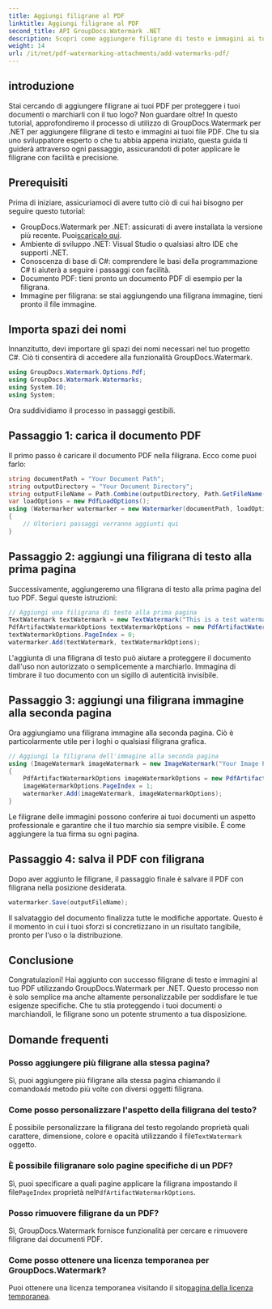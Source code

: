 ```yaml
---
title: Aggiungi filigrane al PDF
linktitle: Aggiungi filigrane al PDF
second_title: API GroupDocs.Watermark .NET
description: Scopri come aggiungere filigrane di testo e immagini ai tuoi PDF utilizzando GroupDocs.Watermark per .NET con la nostra guida passo passo completa.
weight: 14
url: /it/net/pdf-watermarking-attachments/add-watermarks-pdf/
---
```

## introduzione
Stai cercando di aggiungere filigrane ai tuoi PDF per proteggere i tuoi documenti o marchiarli con il tuo logo? Non guardare oltre! In questo tutorial, approfondiremo il processo di utilizzo di GroupDocs.Watermark per .NET per aggiungere filigrane di testo e immagini ai tuoi file PDF. Che tu sia uno sviluppatore esperto o che tu abbia appena iniziato, questa guida ti guiderà attraverso ogni passaggio, assicurandoti di poter applicare le filigrane con facilità e precisione.
## Prerequisiti
Prima di iniziare, assicuriamoci di avere tutto ciò di cui hai bisogno per seguire questo tutorial:
-  GroupDocs.Watermark per .NET: assicurati di avere installata la versione più recente. Puoi[scaricalo qui](https://releases.groupdocs.com/Watermark/net/).
- Ambiente di sviluppo .NET: Visual Studio o qualsiasi altro IDE che supporti .NET.
- Conoscenza di base di C#: comprendere le basi della programmazione C# ti aiuterà a seguire i passaggi con facilità.
- Documento PDF: tieni pronto un documento PDF di esempio per la filigrana.
- Immagine per filigrana: se stai aggiungendo una filigrana immagine, tieni pronto il file immagine.
## Importa spazi dei nomi
Innanzitutto, devi importare gli spazi dei nomi necessari nel tuo progetto C#. Ciò ti consentirà di accedere alla funzionalità GroupDocs.Watermark.
```csharp
using GroupDocs.Watermark.Options.Pdf;
using GroupDocs.Watermark.Watermarks;
using System.IO;
using System;
```
Ora suddividiamo il processo in passaggi gestibili.
## Passaggio 1: carica il documento PDF
Il primo passo è caricare il documento PDF nella filigrana. Ecco come puoi farlo:
```csharp
string documentPath = "Your Document Path";
string outputDirectory = "Your Document Directory";
string outputFileName = Path.Combine(outputDirectory, Path.GetFileName(documentPath));
var loadOptions = new PdfLoadOptions();
using (Watermarker watermarker = new Watermarker(documentPath, loadOptions))
{
    // Ulteriori passaggi verranno aggiunti qui
}
```
## Passaggio 2: aggiungi una filigrana di testo alla prima pagina
Successivamente, aggiungeremo una filigrana di testo alla prima pagina del tuo PDF. Segui queste istruzioni:
```csharp
// Aggiungi una filigrana di testo alla prima pagina
TextWatermark textWatermark = new TextWatermark("This is a test watermark", new Font("Arial", 8));
PdfArtifactWatermarkOptions textWatermarkOptions = new PdfArtifactWatermarkOptions();
textWatermarkOptions.PageIndex = 0;
watermarker.Add(textWatermark, textWatermarkOptions);
```

L'aggiunta di una filigrana di testo può aiutare a proteggere il documento dall'uso non autorizzato o semplicemente a marchiarlo. Immagina di timbrare il tuo documento con un sigillo di autenticità invisibile.
## Passaggio 3: aggiungi una filigrana immagine alla seconda pagina
Ora aggiungiamo una filigrana immagine alla seconda pagina. Ciò è particolarmente utile per i loghi o qualsiasi filigrana grafica.
```csharp
// Aggiungi la filigrana dell'immagine alla seconda pagina
using (ImageWatermark imageWatermark = new ImageWatermark("Your Image Path"))
{
    PdfArtifactWatermarkOptions imageWatermarkOptions = new PdfArtifactWatermarkOptions();
    imageWatermarkOptions.PageIndex = 1;
    watermarker.Add(imageWatermark, imageWatermarkOptions);
}
```

Le filigrane delle immagini possono conferire ai tuoi documenti un aspetto professionale e garantire che il tuo marchio sia sempre visibile. È come aggiungere la tua firma su ogni pagina.
## Passaggio 4: salva il PDF con filigrana
Dopo aver aggiunto le filigrane, il passaggio finale è salvare il PDF con filigrana nella posizione desiderata.
```csharp
watermarker.Save(outputFileName);
```
Il salvataggio del documento finalizza tutte le modifiche apportate. Questo è il momento in cui i tuoi sforzi si concretizzano in un risultato tangibile, pronto per l'uso o la distribuzione.
## Conclusione
Congratulazioni! Hai aggiunto con successo filigrane di testo e immagini al tuo PDF utilizzando GroupDocs.Watermark per .NET. Questo processo non è solo semplice ma anche altamente personalizzabile per soddisfare le tue esigenze specifiche. Che tu stia proteggendo i tuoi documenti o marchiandoli, le filigrane sono un potente strumento a tua disposizione.
## Domande frequenti
### Posso aggiungere più filigrane alla stessa pagina?
 Sì, puoi aggiungere più filigrane alla stessa pagina chiamando il comando`Add` metodo più volte con diversi oggetti filigrana.
### Come posso personalizzare l'aspetto della filigrana del testo?
 È possibile personalizzare la filigrana del testo regolando proprietà quali carattere, dimensione, colore e opacità utilizzando il file`TextWatermark` oggetto.
### È possibile filigranare solo pagine specifiche di un PDF?
 Sì, puoi specificare a quali pagine applicare la filigrana impostando il file`PageIndex` proprietà nel`PdfArtifactWatermarkOptions`.
### Posso rimuovere filigrane da un PDF?
Sì, GroupDocs.Watermark fornisce funzionalità per cercare e rimuovere filigrane dai documenti PDF.
### Come posso ottenere una licenza temporanea per GroupDocs.Watermark?
Puoi ottenere una licenza temporanea visitando il sito[pagina della licenza temporanea](https://purchase.groupdocs.com/temporary-license/).